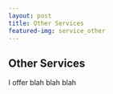 ```yaml
---
layout: post
title: Other Services
featured-img: service_other
---
```


## Other Services

I offer blah blah blah
